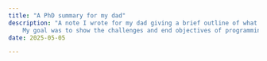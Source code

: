 ```yaml
---
title: "A PhD summary for my dad"
description: "A note I wrote for my dad giving a brief outline of what I do in my PhD.
    My goal was to show the challenges and end objectives of programming language theory."
date: 2025-05-05

---
```


